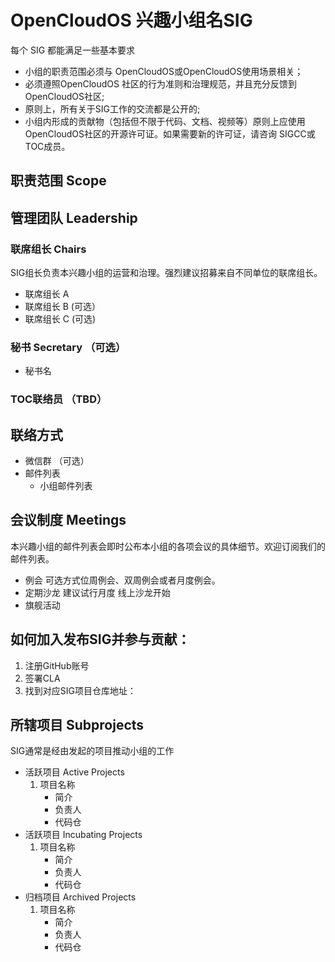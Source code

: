 # OpenCloudOS 兴趣小组名SIG

每个 SIG 都能满足一些基本要求
- 小组的职责范围必须与 OpenCloudOS或OpenCloudOS使用场景相关；
- 必须遵照OpenCloudOS 社区的行为准则和治理规范，并且充分反馈到OpenCloudOS社区;
- 原则上，所有关于SIG工作的交流都是公开的;
- 小组内形成的贡献物（包括但不限于代码、文档、视频等）原则上应使用OpenCloudOS社区的开源许可证。如果需要新的许可证，请咨询 SIGCC或TOC成员。
## 职责范围 Scope
## 管理团队 Leadership
### 联席组长 Chairs
SIG组长负责本兴趣小组的运营和治理。强烈建议招募来自不同单位的联席组长。
- 联席组长 A
- 联席组长 B (可选）
- 联席组长 C (可选)
### 秘书 Secretary （可选）
- 秘书名
### TOC联络员 （TBD）
## 联络方式
- 微信群 （可选）
- 邮件列表
  - 小组邮件列表
## 会议制度 Meetings
本兴趣小组的邮件列表会即时公布本小组的各项会议的具体细节。欢迎订阅我们的邮件列表。
- 例会
可选方式位周例会、双周例会或者月度例会。
- 定期沙龙
建议试行月度
线上沙龙开始
- 旗舰活动
## 如何加入发布SIG并参与贡献：
1. 注册GitHub账号
2. 签署CLA
3. 找到对应SIG项目仓库地址：
## 所辖项目 Subprojects
SIG通常是经由发起的项目推动小组的工作
- 活跃项目 Active Projects
   1. 项目名称
       - 简介
       - 负责人
       - 代码仓
- 活跃项目 Incubating Projects
   1. 项目名称
       - 简介
       - 负责人
       - 代码仓
- 归档项目 Archived Projects
   1. 项目名称
       - 简介
       - 负责人
       - 代码仓
